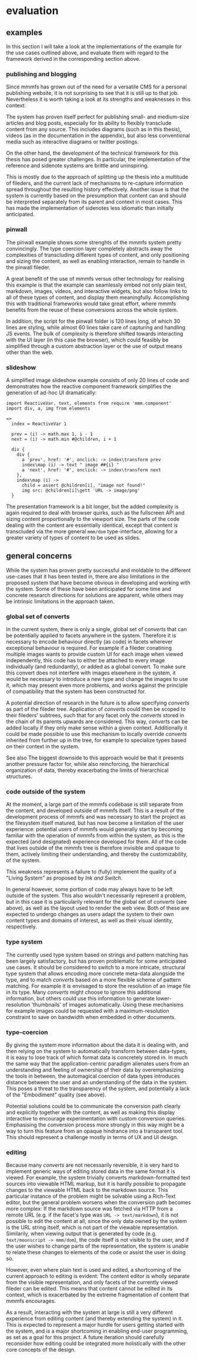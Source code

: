 evaluation
==========

## examples
In this section I will take a look at the implementations of the example for the use cases outlined above,
and evaluate them with regard to the framework derived in the corresponding section above.

### publishing and blogging
Since mmmfs has grown out of the need for a versatile CMS for a personal publishing website, it is not surprising to
see that it is still up to that job. Nevertheless it is worth taking a look at its strengths and weaknesses in this
context:

The system has proven itself perfect for publishing small- and medium-size articles and blog posts, especially for its
ability to flexibly transclude content from any source. This includes diagrams (such as in this thesis),
videos (as in the documentation in the appendix), but also less conventional media such as
interactive diagrams<mmm-embed path="../references/aspect-ratios" wrap="sidenote"></mmm-embed> or twitter postings.

<!-- @TODO -->
On the other hand, the development of the technical framework for this thesis has posed greater challenges.
In particular, the implementation of the reference and sidenote systems are brittle and uninspiring.

This is mostly due to the approach of splitting up the thesis into a multitude of fileders, and the current lack of
mechanisms to re-capture information spread throughout the resulting history effectively.
Another issue is that the system is currently based on the presumption that content can and should be interpreted
separately from its parent and context in most cases. This has made the implementation of sidenotes less idiomatic
than initially anticipated.

### pinwall
The pinwall example shows some strenghts of the mmmfs system pretty convincingly.
The type coercion layer completely abstracts away the complexities of transcluding different types of content,
and only positioning and sizing the content, as well as enabling interaction, remain to handle in the pinwall fileder.

A great benefit of the use of mmmfs versus other technology for realising this example is that the example can
seamlessly embed not only plain text, markdown, images, videos, and interactive widgets, but also follow links to all
of these types of content, and display them meaningfully. Accomplishing this with traditional frameworks would take
great effort, where mmmfs benefits from the reuse of these conversions across the whole system.

In addition, the script for the pinwall folder is 120 lines long, of which 30 lines are styling, while almost 60 lines
take care of capturing and handling JS events. The bulk of complexity is therefore shifted towards interacting with the
UI layer (in this case the browser), which could feasibly be simplified through a custom abstraction layer or the use of
output means other than the web.

### slideshow
A simplified image slideshow example consists of only 20 lines of code and demonstrates how the reactive component
framework simplifies the generation of ad-hoc UI dramatically:

```moon
import ReactiveVar, text, elements from require 'mmm.component'
import div, a, img from elements

=>
  index = ReactiveVar 1

  prev = (i) -> math.max 1, i - 1
  next = (i) -> math.min #@children, i + 1

  div {
    div {
      a 'prev', href: '#', onclick: -> index\transform prev
      index\map (i) -> text " image ##{i} "
      a 'next', href: '#', onclick: -> index\transform next
    },
    index\map (i) ->
      child = assert @children[i], "image not found!"
      img src: @children[i]\gett 'URL -> image/png'
  }
```

The presentation framework is a bit longer, but the added complexity is again required to deal with browser quirks,
such as the fullscreen API and sizing content proportionally to the viewport size.
The parts of the code dealing with the content are essentially identical, except that content is transcluded via the
more general `mmm/dom` type-interface, allowing for a greater variety of types of content to be used as slides.

## general concerns
While the system has proven pretty successful and moldable to the different use-cases that it has been tested in,
there are also limitations in the proposed system that have become obvious in developing and working with the system.
Some of these have been anticipated for some time and concrete research directions for solutions are apparent,
while others may be intrinsic limitations in the approach taken.

### global set of converts
In the current system, there is only a single, global set of *converts* that can be potentially applied to facets
anywhere in the system.
Therefore it is necessary to encode behaviour directly (as code) in facets wherever exceptional behaviour is required.
For example if a fileder conatining multiple images wants to provide custom UI for each image when viewed independently,
this code has to either be attached to every image individually (and redundantly), or added as a global convert.
To make sure this convert does not interfere with images elsewhere in the system, it would be necessary to introduce
a new type and change the images to use it, which may present even more problems, and works against the principle of
compatibility that the system has been constructed for.

A potential direction of research in the future is to allow specifying *converts* as part of the fileder tree.
Application of *converts* could then be scoped to their fileders' subtrees, such that for any facet only the *converts*
stored in the chain of its parents upwards are considered.
This way, *converts* can be added locally if they only make sense within a given context.
Additionally it could be made possible to use this mechanism to locally override *converts* inherited from
further up in the tree, for example to specialize types based on their context in the system.

<mmm-embed wrap="marginnote" path="../references/alternatives-to-trees">See also </mmm-embed>
The biggest downside to this approach would be that it  presents another pressure factor for, while also reincforcing,
the hierarchical organization of data, thereby exacerbating the limits of hierarchical structures.

### code outside of the system
At the moment, a large part of the mmmfs codebase is still separate from the content, and developed outside of mmmfs
itself. This is a result of the development process of mmmfs and was necessary to start the project as the filesystem
itself matured, but has now become a limitation of the user experience: potential users of mmmfs would generally start
by becoming familiar with the operation of mmmfs from within the system, as this is the expected (and designated)
experience developed for them. All of the code that lives outside of the mmmfs tree is therefore invisible and opaque
to them, actively limiting their understanding, and thereby the customizability, of the system.

This weakness represents a failure to (fully) implement the quality of a "Living System" as proposed by
*Ink and Switch*<mmm-embed path="../references/inkandswitch" wrap="sidenote"></mmm-embed>.

In general however, some portion of code may always have to be left outside of the system.
This also wouldn't necessarily represent a problem, but in this case it is particularily relevant
for the global set of *converts* (see above), as well as the layout used to render the web view. 
Both of these are expected to undergo changes as users adapt the system to their own content types and
domains of interest, as well as their visual identity, respectively.

### type system
The currently used type system based on strings and pattern matching has been largely satisfactory,
but has proven problematic for some anticipated use cases.
It should be considered to switch to a more intricate,
structural type system that allows encoding more concrete meta-data alongside the type,
and to match *converts* based on a more flexible scheme of pattern matching.
For example it is envisaged to store the resolution of an image file in its type.
Many *converts* might choose to ignore this additional information,
but others could use this information to generate lower-resolution 'thumbnails' of images automatically.
Using these mechanisms for example images could be requested with a maximum-resolution constraint to save on bandwidth
when embedded in other documents.

### type-coercion
By giving the system more information about the data it is dealing with,
and then relying on the system to automatically transform between data-types,
it is easy to lose track of which format data is concretely stored in.
In much the same way that the application-centric paradigm alienates users from an understanding
and feeling of ownership of their data by overemphasizing the tools in between,
the automagical coercion of data types introduces distance between the user and
an understanding of the data in the system.
This poses a threat to the transparency of the system, and potentially a lack of the "Embodiment" quality (see above).

Potential solutions could be to communicate the conversion path clearly and explicitly together with the content,
as well as making this display interactive to encourage experimentation with custom conversion queries.
Emphasising the conversion process more strongly in this way might be a way to turn this feature from an opaque
hindrance into a transparent tool. This should represent a challenge mostly in terms of UX and UI design.

### editing
Because many *converts* are not necessarily reversible, it is very hard to implement generic ways of editing stored data
in the same format it is viewed. For example, the system trivially converts markdown-formatted text sources into
viewable HTML markup, but it is hardly possible to propagate changes to the viewable HTML back to the markdown source.
This particular instance of the problem might be solvable using a Rich-Text editor, but the general problem worsens when
the conversion path becomes more complex: If the markdown source was fetched via HTTP from a remote URL (e.g. if the
facet's type was `URL -> text/markdown`), it is not possible to edit the content at all, since the only data owned by
the system is the URL string itself, which is not part of the viewable representation. Similarily, when viewing output
that is generated by code (e.g. `text/moonscript -> mmm/dom`), the code itself is not visible to the user, and if the
user wishes to change parts of the representation, the system is unable to relate these changes to elements of the code
or assist the user in doing so.

However, even where plain text is used and edited, a shortcoming of the current approach to editing is evident:
The content editor is wholly separate from the visible representation, and only facets of the currently viewed fileder
can be edited. This means that content cannot be edited in its context, which is exacerbated by the extreme
fragmentation of content that mmmfs encourages. 

As a result, interacting with the system at large is still a very different experience from editing content (and
thereby extending the system) in it. This is expected to represent a major hurdle for users getting started with the
system, and is a major shortcoming in enabling end-user programming, as set as a goal for this project.
A future iteration should carefully reconsider how editing could be integrated more holistically with the other core
concepts of the design.

